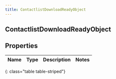 ```yaml
---
title: ContactlistDownloadReadyObject
---
```

## ContactlistDownloadReadyObject

## Properties

|Name | Type | Description | Notes|
|------------ | ------------- | ------------- | -------------|
{: class="table table-striped"}


